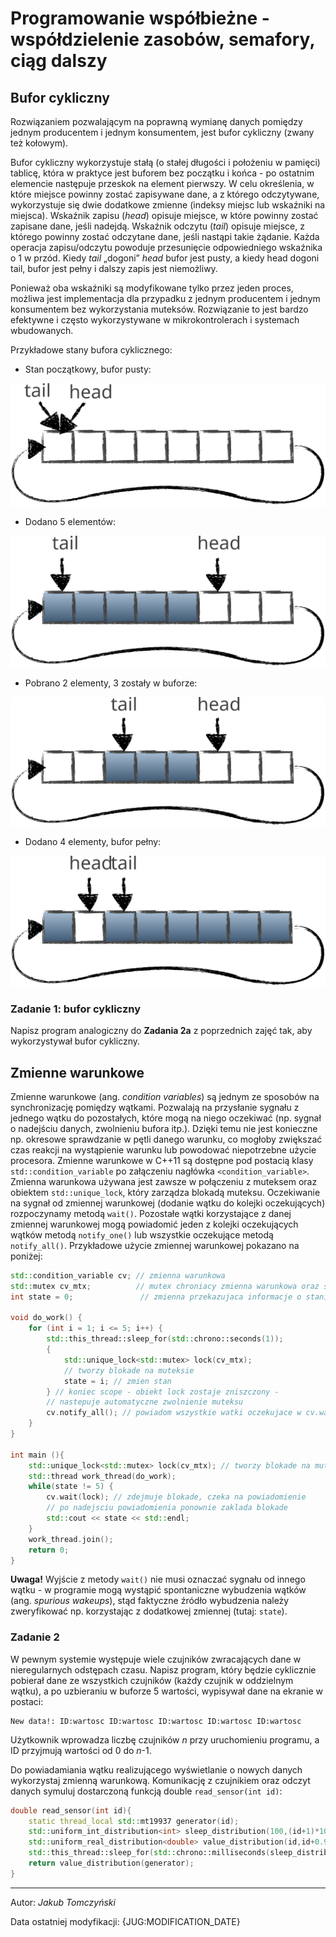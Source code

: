 # Programowanie współbieżne - współdzielenie zasobów, semafory, ciąg dalszy

## Bufor cykliczny

Rozwiązaniem pozwalającym na poprawną wymianę danych pomiędzy jednym producentem i jednym konsumentem, jest bufor cykliczny (zwany też kołowym).

Bufor cykliczny wykorzystuje stałą (o stałej długości i położeniu w pamięci) tablicę, która w praktyce jest buforem bez początku i końca - po ostatnim elemencie następuje przeskok na element pierwszy. W celu określenia, w które miejsce powinny zostać zapisywane dane, a z którego odczytywane, wykorzystuje się dwie dodatkowe zmienne (indeksy miejsc lub wskaźniki na miejsca). Wskaźnik zapisu (*head*) opisuje miejsce, w które powinny zostać zapisane dane, jeśli nadejdą. Wskaźnik odczytu (*tail*) opisuje miejsce, z którego powinny zostać odczytane dane, jeśli nastąpi takie żądanie. Każda operacja zapisu/odczytu powoduje przesunięcie odpowiedniego wskaźnika o 1 w przód. Kiedy *tail* „dogoni” *head* bufor jest pusty, a kiedy head dogoni tail, bufor jest pełny i dalszy zapis jest niemożliwy.

Ponieważ oba wskaźniki są modyfikowane tylko przez jeden proces, możliwa jest implementacja dla przypadku z jednym producentem i jednym konsumentem bez wykorzystania muteksów. Rozwiązanie to jest bardzo efektywne i często wykorzystywane w mikrokontrolerach i systemach wbudowanych.

Przykładowe stany bufora cyklicznego:

* Stan początkowy, bufor pusty:

![Bufor pusty](../images/cyclic_buffer_empty.svg)

* Dodano 5 elementów:

![Dodano 5 elementów](../images/cyclic_buffer_head_moved.svg)

* Pobrano 2 elementy, 3 zostały w buforze:

![Pobrano 2 elementy](../images/cyclic_buffer_tail_moved.svg)

* Dodano 4 elementy, bufor pełny:

![Dodano 5 elementów](../images/cyclic_buffer_full.svg)

### Zadanie 1: bufor cykliczny

Napisz program analogiczny do **Zadania 2a** z poprzednich zajęć tak, aby wykorzystywał bufor cykliczny.

## Zmienne warunkowe

Zmienne warunkowe (ang. *condition variables*) są jednym ze sposobów na synchronizację pomiędzy wątkami. Pozwalają na przysłanie sygnału z jednego wątku do pozostałych, które mogą na niego oczekiwać (np. sygnał o nadejściu danych, zwolnieniu bufora itp.). Dzięki temu nie jest konieczne np. okresowe sprawdzanie w pętli danego warunku, co mogłoby zwiększać czas reakcji na wystąpienie warunku lub powodować niepotrzebne użycie procesora. Zmienne warunkowe w C++11 są dostępne pod postacią klasy `std::condition_variable` po załączeniu nagłówka `<condition_variable>`. Zmienna warunkowa używana jest zawsze w połączeniu z muteksem oraz obiektem `std::unique_lock`, który zarządza blokadą muteksu. Oczekiwanie na sygnał od zmiennej warunkowej (dodanie wątku do kolejki oczekujących) rozpoczynamy metodą `wait()`. Pozostałe wątki korzystające z danej zmiennej warunkowej mogą powiadomić jeden z kolejki oczekujących wątków metodą `notify_one()` lub wszystkie oczekujące metodą `notify_all()`. Przykładowe użycie zmiennej warunkowej pokazano na poniżej:

```cpp
std::condition_variable cv; // zmienna warunkowa
std::mutex cv_mtx;          // mutex chroniacy zmienna warunkowa oraz stan
int state = 0;               // zmienna przekazujaca informacje o stanie

void do_work() {
    for (int i = 1; i <= 5; i++) {
        std::this_thread::sleep_for(std::chrono::seconds(1));
        {
            std::unique_lock<std::mutex> lock(cv_mtx);
            // tworzy blokade na muteksie
            state = i; // zmien stan
        } // koniec scope - obiekt lock zostaje zniszczony -
        // nastepuje automatyczne zwolnienie muteksu
        cv.notify_all(); // powiadom wszystkie watki oczekujace w cv.wait()
    }
}

int main (){
    std::unique_lock<std::mutex> lock(cv_mtx); // tworzy blokade na muteksie
    std::thread work_thread(do_work);
    while(state != 5) {
        cv.wait(lock); // zdejmuje blokade, czeka na powiadomienie
        // po nadejsciu powiadomienia ponownie zaklada blokade
        std::cout << state << std::endl;
    }
    work_thread.join();
    return 0;
}
```

**Uwaga!** Wyjście z metody `wait()` nie musi oznaczać sygnału od innego wątku - w programie mogą wystąpić spontaniczne wybudzenia wątków (ang. *spurious wakeups*), stąd faktyczne źródło wybudzenia należy zweryfikować np. korzystając z dodatkowej zmiennej (tutaj: `state`).

### Zadanie 2

W pewnym systemie występuje wiele czujników zwracających dane w nieregularnych odstępach czasu. Napisz program, który będzie cyklicznie pobierał dane ze wszystkich czujników (każdy czujnik w oddzielnym wątku), a po uzbieraniu w buforze 5 wartości, wypisywał dane na ekranie w postaci:

```
New data!: ID:wartosc ID:wartosc ID:wartosc ID:wartosc ID:wartosc
```

Użytkownik wprowadza liczbę czujników *n* przy uruchomieniu programu, a ID przyjmują wartości od 0 do *n*-1.

Do powiadamiania wątku realizującego wyświetlanie o nowych danych wykorzystaj zmienną warunkową. Komunikację z czujnikiem oraz odczyt danych symuluj dostarczoną funkcją double `read_sensor(int id)`:

```cpp
double read_sensor(int id){
    static thread_local std::mt19937 generator(id);
    std::uniform_int_distribution<int> sleep_distribution(100,(id+1)*1000);
    std::uniform_real_distribution<double> value_distribution(id,id+0.99);
    std::this_thread::sleep_for(std::chrono::milliseconds(sleep_distribution(generator)));
    return value_distribution(generator);
}
```

***
Autor: *Jakub Tomczyński*

Data ostatniej modyfikacji: {JUG:MODIFICATION_DATE}
